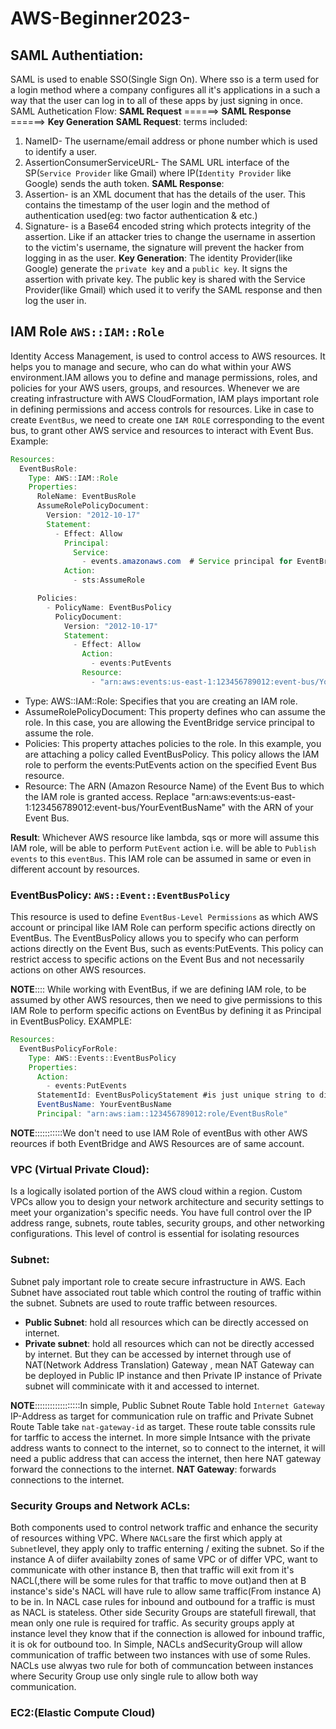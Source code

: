 # AWS-Beginner2023-

## SAML Authentiation:
SAML is used to enable SSO(Single Sign On). Where sso is a term used for a login method where a company configures all it's applications in a such a way that the user can log in to all of these apps by just signing in once.
SAML Authetication Flow:
**SAML Request** ======> **SAML Response** ======> **Key Generation**
**SAML Request**: terms included:
1. NameID- The username/email address or phone number which is used to identify a user.
2. AssertionConsumerServiceURL- The SAML URL interface of the SP(`Service Provider` like Gmail) where IP(`Identity Provider` like Google) sends the auth token.
**SAML Response**:
1. Assertion- is an XML document that has the details of the user. This contains the timestamp of the user login and the method of authentication used(eg: two factor authentication & etc.)
2. Signature- is a Base64 encoded string which  protects integrity of the assertion. Like if an attacker tries to change the username in assertion to the victim's username, the signature will prevent the hacker from logging in as the user.
**Key Generation**:
The identity Provider(like Google) generate the `private key` and a `public key`. It signs the assertion with private key. The public key is shared with the Service Provider(like Gmail) which used it to verify the SAML response and then log the user in.

## IAM Role `AWS::IAM::Role`
Identity Access Management, is used to control access to AWS resources. It helps you to manage and secure, who can do what within your AWS environment.IAM allows you to define and manage permissions, roles, and policies for your AWS users, groups, and resources.
Whenever we are creating infrastructure with AWS CloudFormation, IAM plays important role in defining permissions and access controls for resources.
Like in case to create `EventBus`, we need to create one `IAM ROLE` corresponding to the event bus, to grant other AWS service and resources to interact with Event Bus.
Example:
```java
Resources:
  EventBusRole:
    Type: AWS::IAM::Role
    Properties:
      RoleName: EventBusRole
      AssumeRolePolicyDocument:
        Version: "2012-10-17"
        Statement:
          - Effect: Allow
            Principal:
              Service:
                - events.amazonaws.com  # Service principal for EventBridge
            Action:
              - sts:AssumeRole

      Policies:
        - PolicyName: EventBusPolicy
          PolicyDocument:
            Version: "2012-10-17"
            Statement:
              - Effect: Allow
                Action:
                  - events:PutEvents
                Resource:
                  - "arn:aws:events:us-east-1:123456789012:event-bus/YourEventBusName"
```
- Type: AWS::IAM::Role: Specifies that you are creating an IAM role.
- AssumeRolePolicyDocument: This property defines who can assume the role. In this case, you are allowing the EventBridge service principal to assume the role.
- Policies: This property attaches policies to the role. In this example, you are attaching a policy called EventBusPolicy. This policy allows the IAM role to perform the events:PutEvents action on the specified Event Bus resource.
- Resource: The ARN (Amazon Resource Name) of the Event Bus to which the IAM role is granted access. Replace "arn:aws:events:us-east-1:123456789012:event-bus/YourEventBusName" with the ARN of your Event Bus.

**Result**: Whichever AWS resource like lambda, sqs or more will assume this IAM role, will be able to perform `PutEvent` action i.e. will be able to `Publish events` to this `eventBus`. This IAM role can be assumed in same or even in different account by resources.

### EventBusPolicy: `AWS::Event::EventBusPolicy`
This resource is used to define `EventBus-Level Permissions` as which AWS account or principal like IAM Role can perform specific actions directly on EventBus. The EventBusPolicy allows you to specify who can perform actions directly on the Event Bus, such as events:PutEvents. This policy can restrict access to specific actions on the Event Bus and not necessarily actions on other AWS resources.

**NOTE**:::: While working with EventBus, if we are defining IAM role, to be assumed by other AWS resources, then we need to give permissions to this IAM Role to perform specific actions on EventBus by defining it as Principal in EventBusPolicy.
EXAMPLE:
```java
Resources:
  EventBusPolicyForRole:
    Type: AWS::Events::EventBusPolicy
    Properties:
      Action:
        - events:PutEvents
      StatementId: EventBusPolicyStatement #is just unique string to differentiate statements in same policy.
      EventBusName: YourEventBusName
      Principal: "arn:aws:iam::123456789012:role/EventBusRole"
```
**NOTE**:::::::::::We don't need to use IAM Role of eventBus with other AWS reources if both EventBridge and AWS Resources are of same account.

### VPC (Virtual Private Cloud):
Is a logically isolated portion of the AWS cloud within a region.
Custom VPCs allow you to design your network architecture and security settings to meet your organization's specific needs. You have full control over the IP address range, subnets, route tables, security groups, and other networking configurations. This level of control is essential for isolating resources

### Subnet:
Subnet paly important role to create secure infrastructure in AWS. Each Subnet have associated rout table which control the routing of traffic within the subnet. Subnets are used to route traffic between resources.
- **Public Subnet**: hold all resources which can be directly accessed on internet.
- **Private subnet**: hold all resources which can not be directly accessed by internet. But they can be accessed by internet through use of NAT(Network Address Translation) Gateway , mean NAT Gateway can be deployed in Public IP instance and then Private IP instance of Private subnet will comminicate with it and accessed to internet.

 **NOTE**::::::::::::::::::In simple, Public Subnet Route Table hold `Internet Gateway` IP-Address as target for communication rule on traffic and Private Subnet Route Table take `nat-gateway-id` as target. These route table conssits rule for tarffic to access the internet.
 In more simple Intsance with the private address wants to connect to the internet, so to connect to the internet, it will need a public address that can access the internet, then here NAT gateway forward the connections to the internet.
 **NAT Gateway**: forwards connections to the internet.

### Security Groups and Network ACLs:
Both components used to control network traffic and enhance the security of resources withing VPC. Where `NACLs`are the first which apply at `Subnet`level, they apply only to traffic enterning / exiting the subnet. So if the instance A of diifer availabilty zones of same VPC or of differ VPC, want to communicate with other instance B, then that traffic will exit from it's NACL(,there will be some rules for that traffic to move out)and then at  B instance's side's NACL will have rule to allow same traffic(From instance A) to be in. In NACL case rules for inbound and outbound for a traffic is must as NACL is stateless.
Other side Security Groups are statefull firewall, that mean only one rule is required for traffic. As security groups apply at instance level they know that if the connection is allowed for inbound traffic, it is ok for outbound too.
In Simple, NACLs andSecurityGroup will allow communication of traffic between two instances with use of some Rules. NACLs use alwyas two rule for both of communcation between instances where Security Group use only single rule to allow both way communication.

### EC2:(Elastic Compute Cloud)
